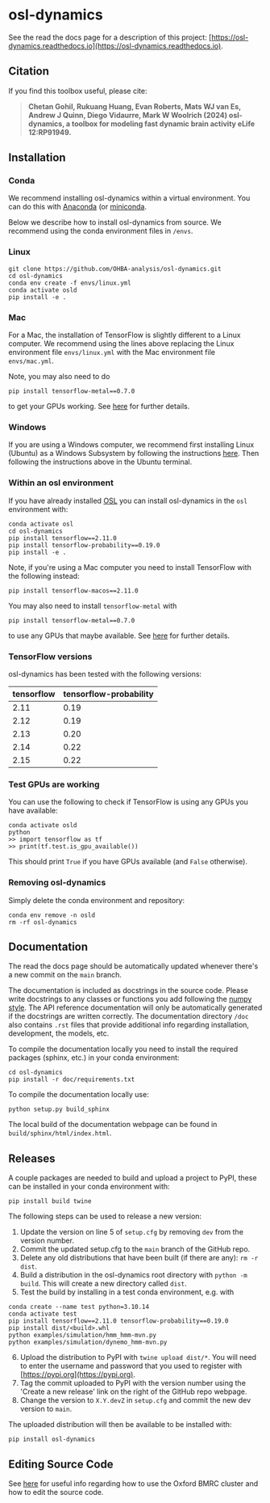# osl-dynamics

See the read the docs page for a description of this project: [https://osl-dynamics.readthedocs.io](https://osl-dynamics.readthedocs.io).

## Citation

If you find this toolbox useful, please cite:

> **Chetan Gohil, Rukuang Huang, Evan Roberts, Mats WJ van Es, Andrew J Quinn, Diego Vidaurre, Mark W Woolrich (2024) osl-dynamics, a toolbox for modeling fast dynamic brain activity eLife 12:RP91949.**

## Installation

### Conda

We recommend installing osl-dynamics within a virtual environment. You can do this with [Anaconda](https://docs.anaconda.com/free/anaconda/install/index.html) (or [miniconda](https://docs.conda.io/projects/miniconda/en/latest/miniconda-install.html).

Below we describe how to install osl-dynamics from source. We recommend using the conda environment files in `/envs`.

### Linux

```
git clone https://github.com/OHBA-analysis/osl-dynamics.git
cd osl-dynamics
conda env create -f envs/linux.yml
conda activate osld
pip install -e .
```

### Mac

For a Mac, the installation of TensorFlow is slightly different to a Linux computer. We recommend using the lines above replacing the Linux environment file `envs/linux.yml` with the Mac environment file `envs/mac.yml`.

Note, you may also need to do
```
pip install tensorflow-metal==0.7.0
```
to get your GPUs working. See [here](https://developer.apple.com/metal/tensorflow-plugin/) for further details.

### Windows

If you are using a Windows computer, we recommend first installing Linux (Ubuntu) as a Windows Subsystem by following the instructions [here](https://ubuntu.com/wsl). Then following the instructions above in the Ubuntu terminal.

### Within an osl environment

If you have already installed [OSL](https://github.com/OHBA-analysis/osl) you can install osl-dynamics in the `osl` environment with:
```
conda activate osl
cd osl-dynamics
pip install tensorflow==2.11.0
pip install tensorflow-probability==0.19.0
pip install -e .
```
Note, if you're using a Mac computer you need to install TensorFlow with the following instead:
```
pip install tensorflow-macos==2.11.0
```
You may also need to install `tensorflow-metal` with
```
pip install tensorflow-metal==0.7.0
```
to use any GPUs that maybe available. See [here](https://developer.apple.com/metal/tensorflow-plugin/) for further details.

### TensorFlow versions

osl-dynamics has been tested with the following versions:

| tensorflow  | tensorflow-probability |
| ------------- | ------------- |
| 2.11 | 0.19  |
| 2.12 | 0.19  |
| 2.13 | 0.20  |
| 2.14 | 0.22  |
| 2.15 | 0.22  |

### Test GPUs are working

You can use the following to check if TensorFlow is using any GPUs you have available:
```
conda activate osld
python
>> import tensorflow as tf
>> print(tf.test.is_gpu_available())
```
This should print `True` if you have GPUs available (and `False` otherwise).

### Removing osl-dynamics

Simply delete the conda environment and repository:
```
conda env remove -n osld
rm -rf osl-dynamics
```

## Documentation

The read the docs page should be automatically updated whenever there's a new commit on the `main` branch.

The documentation is included as docstrings in the source code. Please write docstrings to any classes or functions you add following the [numpy style](https://numpydoc.readthedocs.io/en/latest/format.html). The API reference documentation will only be automatically generated if the docstrings are written correctly. The documentation directory `/doc` also contains `.rst` files that provide additional info regarding installation, development, the models, etc.

To compile the documentation locally you need to install the required packages (sphinx, etc.) in your conda environment:
```
cd osl-dynamics
pip install -r doc/requirements.txt
```
To compile the documentation locally use:
```
python setup.py build_sphinx
```
The local build of the documentation webpage can be found in `build/sphinx/html/index.html`.

## Releases

A couple packages are needed to build and upload a project to PyPI, these can be installed in your conda environment with:

```
pip install build twine
```

The following steps can be used to release a new version:

1. Update the version on line 5 of `setup.cfg` by removing `dev` from the version number.
2. Commit the updated setup.cfg to the `main` branch of the GitHub repo.
3. Delete any old distributions that have been built (if there are any): `rm -r dist`.
4. Build a distribution in the osl-dynamics root directory with `python -m build`. This will create a new directory called `dist`.
5. Test the build by installing in a test conda environment, e.g. with
```
conda create --name test python=3.10.14
conda activate test
pip install tensorflow==2.11.0 tensorflow-probability==0.19.0
pip install dist/<build>.whl
python examples/simulation/hmm_hmm-mvn.py
python examples/simulation/dynemo_hmm-mvn.py
```
6. Upload the distribution to PyPI with `twine upload dist/*`. You will need to enter the username and password that you used to register with [https://pypi.org](https://pypi.org).
7. Tag the commit uploaded to PyPI with the version number using the 'Create a new release' link on the right of the GitHub repo webpage.
8. Change the version to `X.Y.devZ` in `setup.cfg` and commit the new dev version to `main`.

The uploaded distribution will then be available to be installed with:
```
pip install osl-dynamics
```

## Editing Source Code

See [here](https://github.com/OHBA-analysis/osl-dynamics/blob/main/doc/using_bmrc.rst) for useful info regarding how to use the Oxford BMRC cluster and how to edit the source code.
